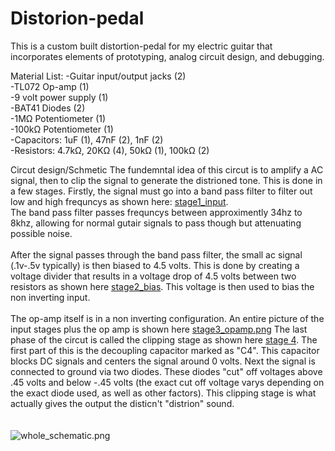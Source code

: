 # Distorion-pedal
This is a custom built distortion-pedal for my electric guitar that incorporates elements of prototyping, analog circuit design, and debugging. 


Material List:
-Guitar input/output jacks (2)     
-TL072 Op-amp (1)    
-9 volt power supply (1)    
-BAT41 Diodes (2)    
-1MΩ Potentiometer (1)    
-100kΩ Potentiometer (1)   
-Capacitors: 1uF (1), 47nF (2), 1nF (2)    
-Resistors: 4.7kΩ, 20KΩ (4), 50kΩ (1), 100kΩ (2)    


Circut design/Schmetic
The fundemntal idea of this circut is to amplify a AC signal, then to clip the signal to generate the distrioned tone. This is done in a few stages. Firstly, the signal must go into a band pass filter to filter out 
low and high frequncys as shown here:  [stage1_input](/images/stage1_input.png).  <br>   The band pass filter passes frequncys between approximently 34hz to 8khz, allowing for normal gutair signals to pass though but attenuating possible noise.  <br> <br> After the signal passes through the band pass filter, the small ac signal (.1v-.5v typically) is then biased to 4.5 volts. This is done by creating a voltage divider that results in a voltage drop of 4.5 volts between two resistors as shown here [stage2_bias](/images/stage2_bias.png). This voltage is then used to bias the non inverting input. <br> <br> The op-amp itself is in a non inverting configuration. An entire picture of the input stages plus the op amp is shown here [stage3_opamp.png](/images/stage3_opamp.png)
The last phase of the circut is called the clipping stage as shown here [stage 4](/images/stage4_clipping.png). The first part of this is the decoupling capacitor marked as "C4". This capacitor blocks DC signals and centers the signal around 0 volts. Next the signal is connected to ground via two diodes. These diodes "cut" off voltages above .45 volts and below -.45 volts (the exact cut off voltage varys depending on the exact diode used, as well as other factors). This clipping stage is what actually gives the output the disticn't "distrion" sound.  
<br> <br> 
![whole_schematic.png](whole_schematic.png) 
<br> <br>



